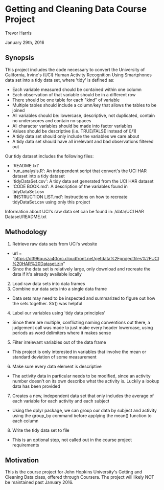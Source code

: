 # Getting and Cleaning Data Course Project
Trevor Harris

January 29th, 2016

## Synopsis

This project includes the code necessary to convert the University of California, Irvine's (UCI) Human Activity Recognition Using Smartphones data set into a tidy data set, where 'tidy' is defined as:

- Each variable measured should be contained within one column
- Each observation of that variable should be in a different row
- There should be one table for each "kind" of variable
- Multiple tables should include a column/key that allows the tables to be joined
- All variables should be: lowercase, descriptive, not duplicated, contain no underscores and contain no spaces
- All character variables should be made into factor variables
- Values should be descriptive (i.e. TRUE/FALSE instead of 0/1)
- A tidy data set should only include the variables we care about
- A tidy data set should have all irrelevant and bad observations filtered out

Our tidy dataset includes the following files:

- 'README.txt'
- 'run_analysis.R': An independent script that convert's the UCI HAR dataset into a tidy dataset
- 'tidyDataSet.csv': A tidy data set generated from the UCI HAR dataset
- 'CODE BOOK.md': A description of the variables found in tidyDataSet.csv
- 'INSTRUCTION LIST.md': Instructions on how to recreate tidyDataSet.csv using only this project

Information about UCI's raw data set can be found in: /data/UCI HAR Dataset/README.txt

## Methodology

1. Retrieve raw data sets from UCI's website
  * url = "https://d396qusza40orc.cloudfront.net/getdata%2Fprojectfiles%2FUCI%20HAR%20Dataset.zip"
  * Since the data set is relatively large, only download and recreate the data if it's already available locally
2. Load raw data sets into data frames
3. Combine our data sets into a single data frame
  * Data sets may need to be inspected and summarized to figure out how the sets together.  Str() was helpful
4. Label our variables using 'tidy data principles'
  * Since there are multiple, conflicting naming conventions out there, a judgement call was made to just make every header lowercase, using periods as word delimiters where it makes sense
5. Filter irrelevant variables out of the data frame
  * This project is only interested in variables that involve the mean or standard deviation of some measurement
6. Make sure every data element is descriptive
  * The activity data in particular needs to be modified, since an activity number doesn't on its own describe what the activity is.   Luckily a lookup data has been provided
7. Creates a new, independent data set that only includes the average of each variable for each activity and each subject
  * Using the dplyr package, we can group our data by subject and activity using the group_by command before applying the mean() function to each column
8. Write the tidy data set to file
  * This is an optional step, not called out in the course project requirements

## Motivation

This is the course project for John Hopkins University's Getting and Cleaning Data class, offered through Coursera.  The project will likely NOT be maintained past January 2016.


